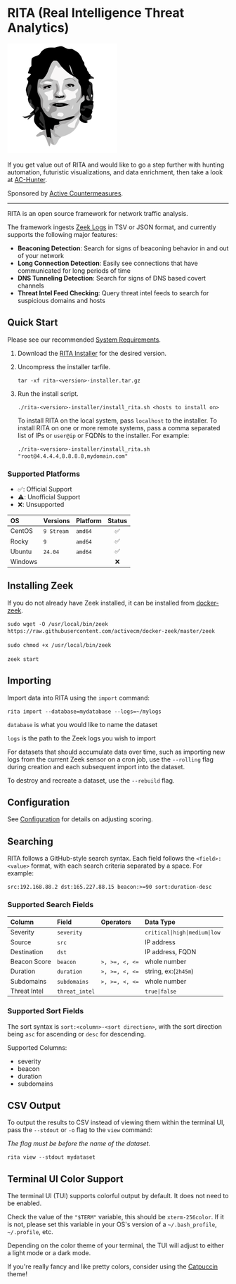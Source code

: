 # RITA (Real Intelligence Threat Analytics)

[![RITA Logo](rita-logo.png)](https://www.activecountermeasures.com/free-tools/rita/)

If you get value out of RITA and would like to go a step further with hunting automation, futuristic visualizations, and data enrichment, then take a look at [AC-Hunter](https://www.activecountermeasures.com/).

Sponsored by [Active Countermeasures](https://activecountermeasures.com/).

---

RITA is an open source framework for network traffic analysis.

The framework ingests [Zeek Logs](https://www.zeek.org/) in TSV or JSON format, and currently supports the following major features:
 - **Beaconing Detection**: Search for signs of beaconing behavior in and out of your network
- **Long Connection Detection**: Easily see connections that have communicated for long periods of time
 - **DNS Tunneling Detection**: Search for signs of DNS based covert channels
 - **Threat Intel Feed Checking**: Query threat intel feeds to search for suspicious domains and hosts

 ## Quick Start
 Please see our recommended [System Requirements](docs/System%20Requirements.md).

1. Download the [RITA Installer](https://github.com/activecm/rita/releases) for the desired version.

2. Uncompress the installer tarfile.
   ```
   tar -xf rita-<version>-installer.tar.gz
   ```
3. Run the install script. 
   ```
   ./rita-<version>-installer/install_rita.sh <hosts to install on>
   ```
   To install RITA on the local system, pass `localhost` to the installer.
   To install RITA on one or more remote systems, pass a comma separated list of IPs or `user@ip` or FQDNs to the installer.
   For example:
   ```
   ./rita-<version>-installer/install_rita.sh "root@4.4.4.4,8.8.8.8,mydomain.com"
   ```


### Supported Platforms
- ✅: Official Support
- ⚠️: Unofficial Support
- ❌: Unsupported

| OS              | Versions | Platform | Status | 
| :---------------- | :------ | :---- | :----: | 
| CentOS         | `9 Stream` | `amd64` | ✅ |
| Rocky         | `9` | `amd64` | ✅ |
| Ubuntu        |   `24.04`   | `amd64`| ✅ |
| Windows        |    | | ❌ |
<!-- TODO: eventually add support -->
<!-- | MacOS        |   `Sonoma`   | `intel\|arm` | ✅ | -->

## Installing Zeek
If you do not already have Zeek installed, it can be installed from [docker-zeek](https://github.com/activecm/docker-zeek).

```
sudo wget -O /usr/local/bin/zeek https://raw.githubusercontent.com/activecm/docker-zeek/master/zeek

sudo chmod +x /usr/local/bin/zeek

zeek start
```

## Importing
Import data into RITA using the `import` command:
```
rita import --database=mydatabase --logs=~/mylogs
```

`database` is what you would like to name the dataset

`logs` is the path to the Zeek logs you wish to import

For datasets that should accumulate data over time, such as importing new logs from the current Zeek sensor on a cron job, use the `--rolling` flag during creation and each subsequent import into the dataset.

To destroy and recreate a dataset, use the `--rebuild` flag.

## Configuration
See [Configuration](/docs/Configuration.md) for details on adjusting scoring.

## Searching

RITA follows a GitHub-style search syntax. Each field follows the `<field>:<value>` format, with each search criteria separated by a space. 
For example: 
```
src:192.168.88.2 dst:165.227.88.15 beacon:>=90 sort:duration-desc
```

### Supported Search Fields

| Column              | Field | Operators | Data Type |
| :---------------- | :------ | :---- | :---- |
| Severity        |   `severity`   |  | `critical\|high\|medium\|low` |
| Source           |   `src`   |  | IP address |
| Destination           |   `dst`   |  | IP address, FQDN |
| Beacon Score           |   `beacon`   | `>, >=, <, <=` | whole number
| Duration    |  `duration`   | `>, >=, <, <=` | string, ex:(`2h45m`)
| Subdomains |  `subdomains`   | `>, >=, <, <=` | whole number |
| Threat Intel |  `threat_intel`   | | `true\|false` |

### Supported Sort Fields
The sort syntax is `sort:<column>-<sort direction>`, with the sort direction being `asc` for ascending or `desc` for descending.

Supported Columns:

- severity
- beacon
- duration
- subdomains

## CSV Output
To output the results to CSV instead of viewing them within the terminal UI, pass the `--stdout` or `-o` flag to the `view` command:

*The flag must be before the name of the dataset.*
```
rita view --stdout mydataset
```

## Terminal UI Color Support
The terminal UI (TUI) supports colorful output by default. It does not need to be enabled. 

Check the value of the `"$TERM"` variable, this should be `xterm-256color`. If it is not, please set this variable in your OS's version of a `~/.bash_profile`, `~/.profile`, etc.

Depending on the color theme of your terminal, the TUI will adjust to either a light mode or a dark mode.

If you're really fancy and like pretty colors, consider using the [Catpuccin](https://catppuccin.com/ports?q=terminal) theme!